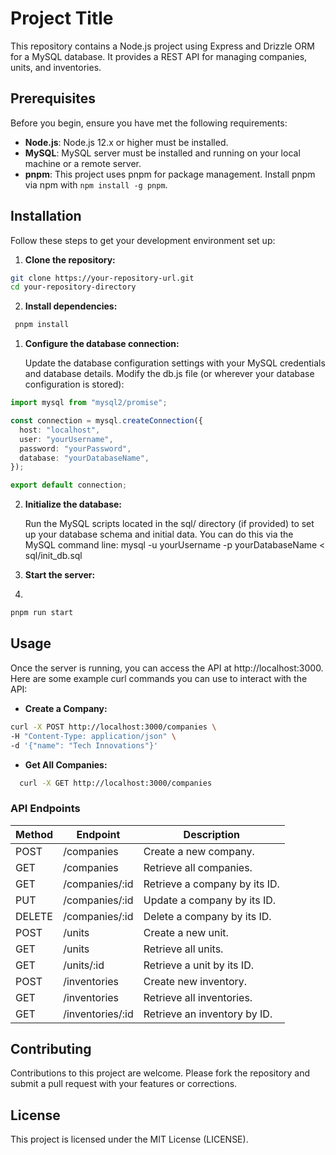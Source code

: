 # Project Title

This repository contains a Node.js project using Express and Drizzle ORM for a MySQL database. It provides a REST API for managing companies, units, and inventories.

## Prerequisites

Before you begin, ensure you have met the following requirements:

- **Node.js**: Node.js 12.x or higher must be installed.
- **MySQL**: MySQL server must be installed and running on your local machine or a remote server.
- **pnpm**: This project uses pnpm for package management. Install pnpm via npm with `npm install -g pnpm`.

## Installation

Follow these steps to get your development environment set up:

1. **Clone the repository:**

```bash
git clone https://your-repository-url.git
cd your-repository-directory
```

2. **Install dependencies:**

```bash
 pnpm install
```

1. **Configure the database connection:**

   Update the database configuration settings with your MySQL credentials and database details. Modify the db.js file (or wherever your database configuration is stored):

```typescript
import mysql from "mysql2/promise";

const connection = mysql.createConnection({
  host: "localhost",
  user: "yourUsername",
  password: "yourPassword",
  database: "yourDatabaseName",
});

export default connection;
```

2. **Initialize the database:**

   Run the MySQL scripts located in the sql/ directory (if provided) to set up your database schema and initial data. You can do this via the MySQL command line:
   mysql -u yourUsername -p yourDatabaseName < sql/init_db.sql

3. **Start the server:**
4.

```bash
pnpm run start
```

## Usage

Once the server is running, you can access the API at http://localhost:3000. Here are some example curl commands you can use to interact with the API:

- **Create a Company:**

```bash
curl -X POST http://localhost:3000/companies \
-H "Content-Type: application/json" \
-d '{"name": "Tech Innovations"}'
```

- **Get All Companies:**

```bash
  curl -X GET http://localhost:3000/companies
```

### API Endpoints

| Method | Endpoint         | Description                   |
| ------ | ---------------- | ----------------------------- |
| POST   | /companies       | Create a new company.         |
| GET    | /companies       | Retrieve all companies.       |
| GET    | /companies/:id   | Retrieve a company by its ID. |
| PUT    | /companies/:id   | Update a company by its ID.   |
| DELETE | /companies/:id   | Delete a company by its ID.   |
| POST   | /units           | Create a new unit.            |
| GET    | /units           | Retrieve all units.           |
| GET    | /units/:id       | Retrieve a unit by its ID.    |
| POST   | /inventories     | Create new inventory.         |
| GET    | /inventories     | Retrieve all inventories.     |
| GET    | /inventories/:id | Retrieve an inventory by ID.  |

## Contributing

Contributions to this project are welcome. Please fork the repository and submit a pull request with your features or corrections.

## License

This project is licensed under the MIT License (LICENSE).
